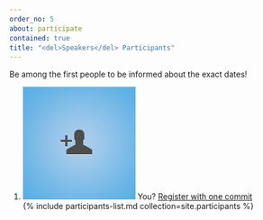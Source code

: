 ```yaml
---
order_no: 5
about: participate
contained: true
title: "<del>Speakers</del> Participants"
---
```


Be among the first people to be informed about the exact dates!

<ol class="participants-list">
  <li>
    <a href="https://github.com/rinkkasatiainen/codefreeze.fi#readme" class="toggle-git-help"><img src="images/user-add.jpg"/></a>
    <span class="name">You?</span>
    <a href="https://github.com/rinkkasatiainen/codefreeze.fi#readme" class="toggle-git-help">Register with one commit</a>
  </li>
  {% include participants-list.md collection=site.participants %}
</ol>
